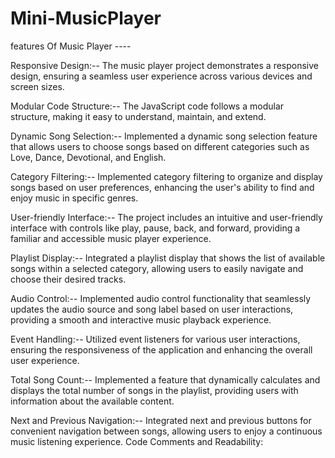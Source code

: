 # Mini-MusicPlayer

features Of Music Player ----

Responsive Design:-- The music player project demonstrates a responsive design, ensuring a seamless user experience across various devices and screen sizes.

Modular Code Structure:-- The JavaScript code follows a modular structure, making it easy to understand, maintain, and extend.

Dynamic Song Selection:-- Implemented a dynamic song selection feature that allows users to choose songs based on different categories such as Love, Dance, Devotional, and English.

Category Filtering:-- Implemented category filtering to organize and display songs based on user preferences, enhancing the user's ability to find and enjoy music in specific genres.

User-friendly Interface:-- The project includes an intuitive and user-friendly interface with controls like play, pause, back, and forward, providing a familiar and accessible music player experience.

Playlist Display:-- Integrated a playlist display that shows the list of available songs within a selected category, allowing users to easily navigate and choose their desired tracks.

Audio Control:-- Implemented audio control functionality that seamlessly updates the audio source and song label based on user interactions, providing a smooth and interactive music playback experience.

Event Handling:-- Utilized event listeners for various user interactions, ensuring the responsiveness of the application and enhancing the overall user experience.

Total Song Count:-- Implemented a feature that dynamically calculates and displays the total number of songs in the playlist, providing users with information about the available content.

Next and Previous Navigation:-- Integrated next and previous buttons for convenient navigation between songs, allowing users to enjoy a continuous music listening experience.
Code Comments and Readability:
